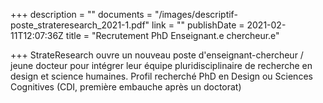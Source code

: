 +++
description = ""
documents = "/images/descriptif-poste_strateresearch_2021-1.pdf"
link = ""
publishDate = 2021-02-11T12:07:36Z
title = "Recrutement PhD Enseignant.e chercheur.e"

+++
StrateResearch ouvre un nouveau poste d'enseignant-chercheur / jeune docteur pour intégrer leur équipe pluridisciplinaire de recherche en design et science humaines. Profil recherché PhD en Design ou Sciences Cognitives (CDI, première embauche après un doctorat)